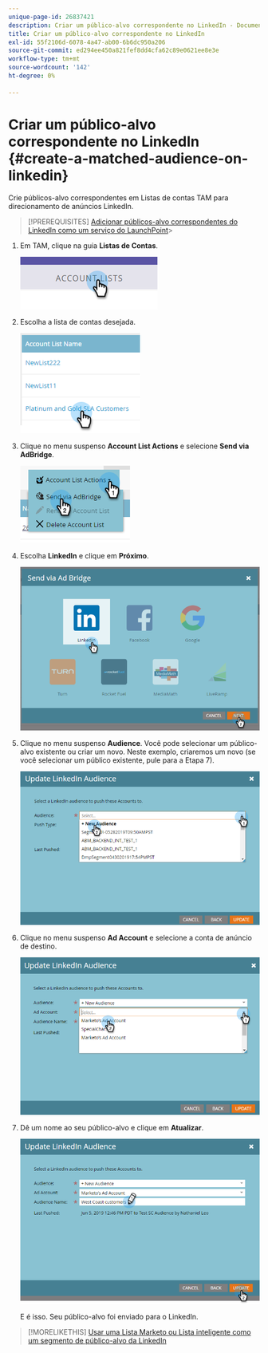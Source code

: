 ```yaml
---
unique-page-id: 26837421
description: Criar um público-alvo correspondente no LinkedIn - Documentos do Marketo - Documentação do produto
title: Criar um público-alvo correspondente no LinkedIn
exl-id: 55f2106d-6078-4a47-ab00-6b6dc950a206
source-git-commit: ed294ee450a821fef8dd4cfa62c89e0621ee8e3e
workflow-type: tm+mt
source-wordcount: '142'
ht-degree: 0%

---
```


# Criar um público-alvo correspondente no LinkedIn {#create-a-matched-audience-on-linkedin}

Crie públicos-alvo correspondentes em Listas de contas TAM para direcionamento de anúncios LinkedIn.

>[!PREREQUISITES]
[Adicionar públicos-alvo correspondentes do LinkedIn como um serviço do LaunchPoint](/help/marketo/product-docs/demand-generation/ad-network-integrations/add-linkedin-matched-audiences-as-a-launchpoint-service.md)>
>

1. Em TAM, clique na guia **Listas de Contas**.

   ![](assets/create-a-matched-audience-on-linkedin-1.png)

1. Escolha a lista de contas desejada.

   ![](assets/create-a-matched-audience-on-linkedin-2.png)

1. Clique no menu suspenso **Account List Actions** e selecione **Send via AdBridge**.

   ![](assets/create-a-matched-audience-on-linkedin-3.png)

1. Escolha **LinkedIn** e clique em **Próximo**.

   ![](assets/create-a-matched-audience-on-linkedin-4.png)

1. Clique no menu suspenso **Audience**. Você pode selecionar um público-alvo existente ou criar um novo. Neste exemplo, criaremos um novo (se você selecionar um público existente, pule para a Etapa 7).

   ![](assets/create-a-matched-audience-on-linkedin-5.png)

1. Clique no menu suspenso **Ad Account** e selecione a conta de anúncio de destino.

   ![](assets/create-a-matched-audience-on-linkedin-6.png)

1. Dê um nome ao seu público-alvo e clique em **Atualizar**.

   ![](assets/create-a-matched-audience-on-linkedin-7.png)

   E é isso. Seu público-alvo foi enviado para o LinkedIn.

>[!MORELIKETHIS]
[Usar uma Lista Marketo ou Lista inteligente como um segmento de público-alvo da LinkedIn](/help/marketo/product-docs/demand-generation/social/social-functions/use-a-marketo-list-or-smart-list-as-a-linkedin-audience-segment.md)
